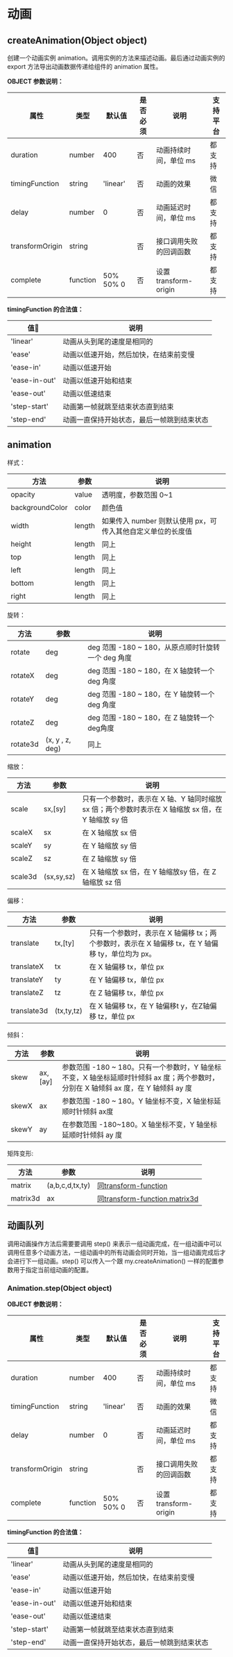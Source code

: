 # 动画

## createAnimation(Object object)

创建一个动画实例 animation。调用实例的方法来描述动画。最后通过动画实例的 export 方法导出动画数据传递给组件的 animation 属性。

**OBJECT 参数说明：**

| 属性     | 类型         | 默认值  | 是否必须 | 说明                                             | 支持平台 |
| -------- | ------------ | ------- | -------- | ------------------------------------------------ | -------- |
| duration | number |    400     | 否       | 动画持续时间，单位 ms                 | 都支持   |
| timingFunction | string       | 'linear' | 否       | 动画的效果                                   | 微信     |
| delay  | number     |   0      | 否       | 动画延迟时间，单位 ms                           | 都支持   |
| transformOrigin    | string     |         | 否       | 接口调用失败的回调函数                           | 都支持   |
| complete | function     |   50% 50% 0      | 否       | 设置transform-origin | 都支持   |


**timingFunction 的合法值：**


| 值 | 说明 | 
| ---- | --- |
| 'linear' | 动画从头到尾的速度是相同的 |
| 'ease' | 动画以低速开始，然后加快，在结束前变慢 |
| 'ease-in' | 动画以低速开始 |
| 'ease-in-out' | 动画以低速开始和结束 |
| 'ease-out' | 动画以低速结束 |
| 'step-start' | 动画第一帧就跳至结束状态直到结束 |
| 'step-end' | 动画一直保持开始状态，最后一帧跳到结束状态 |



## animation

样式：

| 方法 | 参数 | 说明| 
| ---- | --- | ----|
| opacity | value | 透明度，参数范围 0~1|
| backgroundColor | color | 颜色值|
| width | length | 如果传入 number 则默认使用 px，可传入其他自定义单位的长度值 |
| height | length | 同上 |
| top | length | 同上 |
| left | length | 同上 |
| bottom | length | 同上 |
| right | length | 同上 |


旋转：

| 方法 | 参数 | 说明| 
| ---- | --- | ----|
| rotate | deg | deg 范围 -180 ~ 180，从原点顺时针旋转一个 deg 角度 |
| rotateX | deg | deg 范围 -180 ~ 180，在 X 轴旋转一个 deg 角度 |
| rotateY | deg | deg 范围 -180 ~ 180，在 Y 轴旋转一个 deg 角度 |
| rotateZ | deg | deg 范围 -180 ~ 180，在 Z 轴旋转一个deg角度 |
| rotate3d | (x, y , z, deg) | 同上 |


缩放：

| 方法 | 参数 | 说明| 
| ---- | --- | ----|
| scale | sx,[sy] | 只有一个参数时，表示在 X 轴、Y 轴同时缩放 sx 倍；两个参数时表示在 X 轴缩放 sx 倍，在 Y 轴缩放 sy 倍 |
| scaleX | sx | 在 X 轴缩放 sx 倍 |
| scaleY | sy | 在 Y 轴缩放 sy 倍 |
| scaleZ | sz | 在 Z 轴缩放 sy 倍 |
| scale3d | (sx,sy,sz) | 在 X 轴缩放 sx 倍，在 Y 轴缩放sy 倍，在 Z 轴缩放 sz 倍 |


偏移：

| 方法 | 参数 | 说明| 
| ---- | --- | ----|
| translate | tx,[ty] | 只有一个参数时，表示在 X 轴偏移 tx；两个参数时，表示在 X 轴偏移 tx，在 Y 轴偏移 ty，单位均为 px。 |
| translateX | tx | 在 X 轴偏移 tx，单位 px |
| translateY | ty | 在 Y 轴偏移 tx，单位 px |
| translateZ | tz | 在 Z 轴偏移 tx，单位 px |
| translate3d | (tx,ty,tz) | 在 X 轴偏移 tx，在 Y 轴偏移t y，在Z轴偏移 tz，单位 px |

倾斜：

| 方法 | 参数 | 说明| 
| ---- | --- | ----|
| skew | ax,[ay] | 参数范围 -180 ~ 180。只有一个参数时，Y 轴坐标不变，X 轴坐标延顺时针倾斜 ax 度；两个参数时，分别在 X 轴倾斜 ax 度，在 Y 轴倾斜 ay 度 |
| skewX | ax | 参数范围 -180 ~ 180。Y 轴坐标不变，X 轴坐标延顺时针倾斜 ax度 |
| skewY | ay | 在参数范围 -180~180。X 轴坐标不变，Y 轴坐标延顺时针倾斜 ay 度 |


矩阵变形:

| 方法 | 参数 | 说明| 
| ---- | --- | ----|
| matrix | (a,b,c,d,tx,ty) | <a target="_blank" href="https://developer.mozilla.org/en-US/docs/Web/CSS/transform-function/matrix"> 同transform-function </a>|
| matrix3d | ax | <a target="_blank" href="https://developer.mozilla.org/en-US/docs/Web/CSS/transform-function/matrix3d"> 同transform-function matrix3d </a> |


## 动画队列 

调用动画操作方法后需要要调用 step() 来表示一组动画完成，在一组动画中可以调用任意多个动画方法，一组动画中的所有动画会同时开始，当一组动画完成后才会进行下一组动画。step() 可以传入一个跟 my.createAnimation() 一样的配置参数用于指定当前组动画的配置。


### Animation.step(Object object)

**OBJECT 参数说明：**

| 属性     | 类型         | 默认值  | 是否必须 | 说明                                             | 支持平台 |
| -------- | ------------ | ------- | -------- | ------------------------------------------------ | -------- |
| duration | number |    400     | 否       | 动画持续时间，单位 ms                 | 都支持   |
| timingFunction | string       | 'linear' | 否       | 动画的效果                                   | 微信     |
| delay  | number     |   0      | 否       | 动画延迟时间，单位 ms                           | 都支持   |
| transformOrigin    | string     |         | 否       | 接口调用失败的回调函数                           | 都支持   |
| complete | function     |   50% 50% 0      | 否       | 设置transform-origin | 都支持   |


**timingFunction 的合法值：**


| 值 | 说明 | 
| ---- | --- |
| 'linear' | 动画从头到尾的速度是相同的 |
| 'ease' | 动画以低速开始，然后加快，在结束前变慢 |
| 'ease-in' | 动画以低速开始 |
| 'ease-in-out' | 动画以低速开始和结束 |
| 'ease-out' | 动画以低速结束 |
| 'step-start' | 动画第一帧就跳至结束状态直到结束 |
| 'step-end' | 动画一直保持开始状态，最后一帧跳到结束状态 |